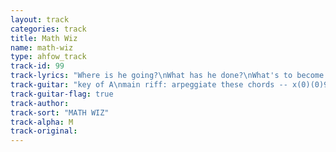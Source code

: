 ```yaml
---
layout: track
categories: track
title: Math Wiz
name: math-wiz
type: ahfow_track
track-id: 99
track-lyrics: "Where is he going?\nWhat has he done?\nWhat's to become of him\nI wrote a speech to my dad\nTwenty-one pages long\nHe twisted my jokes and swallowed their meanings\n\nI lay awake counting one, two and three,\nIt's alright, it's alright\nI fell asleep \nCounting eight, ten and four\nit's okay\n\nA twelve year old math wiz\nCame to me in my sleep\nHe knew all the answers\nWhich he kept to himself\nHe said I'd hate to be you\nWhen the big day comes\nThe look on your face\nWill be priceless"
track-guitar: "key of A\nmain riff: arpeggiate these chords -- x(0)(0)979, x(0)(7)979\n[D] Where is he going?\n[A] What has he done?\n[D] What's to become of [A] him\n[D] I wrote a speech to my dad\n[A] Twenty-one pages long\n[D] He twisted my jokes and swallowed their [A] meanings\n[C#min7] I lay awake counting [F#min7] one, two and three,\nIt's al [D] right, it's al [A] right [A7] \n[C#min7] I fell asleep\nCounting [F#min7] eight, ten and four\nit's o [D] kay [E]\nA twelve year old math wiz\nCame to me in my sleep\nHe knew all the answers\nWhich he kept to himself\nHe said I'd hate to be you\nWhen the big day comes\nThe look on your face\nWill be priceless\n(provided by dc)"
track-guitar-flag: true
track-author: 
track-sort: "MATH WIZ"
track-alpha: M
track-original: 
---
```

